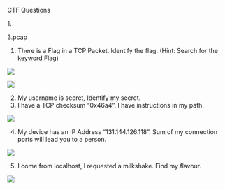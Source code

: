 ﻿CTF Questions

1\.

3\.pcap

1. There is a Flag in a TCP Packet. Identify the flag. (Hint: Search for the keyword Flag)

![](Aspose.Words.297ed745-8213-42a2-9f5d-227a1bcb8b21.001.jpeg)

![](Aspose.Words.297ed745-8213-42a2-9f5d-227a1bcb8b21.002.png)

2. My username is secret, Identify my secret.
3. I have a TCP checksum “0x46a4”. I have instructions in my path.

![](Aspose.Words.297ed745-8213-42a2-9f5d-227a1bcb8b21.003.jpeg)

4. My device has an IP Address “131.144.126.118”. Sum of my connection ports will lead you to a person.

![](Aspose.Words.297ed745-8213-42a2-9f5d-227a1bcb8b21.004.jpeg)

5. I come from localhost, I requested a milkshake. Find my flavour.

![](Aspose.Words.297ed745-8213-42a2-9f5d-227a1bcb8b21.005.jpeg)
